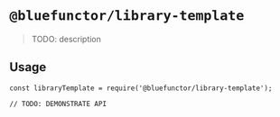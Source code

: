 # `@bluefunctor/library-template`

> TODO: description

## Usage

```
const libraryTemplate = require('@bluefunctor/library-template');

// TODO: DEMONSTRATE API
```

